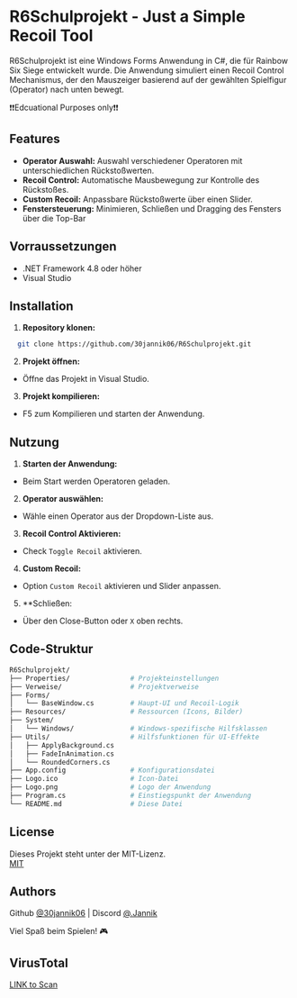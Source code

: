 
# R6Schulprojekt -  Just a Simple Recoil Tool

R6Schulprojekt ist eine Windows Forms Anwendung in C#, die für Rainbow Six Siege entwickelt wurde. Die Anwendung simuliert einen Recoil Control Mechanismus, der den Mauszeiger basierend auf der gewählten Spielfigur (Operator) nach unten bewegt.

❗❗Edcuational Purposes only❗❗
## Features

- **Operator Auswahl:** Auswahl verschiedener Operatoren mit unterschiedlichen Rückstoßwerten.
- **Recoil Control:** Automatische Mausbewegung zur Kontrolle des Rückstoßes.
- **Custom Recoil:** Anpassbare Rückstoßwerte über einen Slider.
- **Fenstersteuerung:** Minimieren, Schließen und Dragging des Fensters über die Top-Bar


## Vorraussetzungen

- .NET Framework 4.8 oder höher
- Visual Studio


## Installation

1. **Repository klonen:**

```bash
  git clone https://github.com/30jannik06/R6Schulprojekt.git
```

2. **Projekt öffnen:**
- Öffne das Projekt in Visual Studio.

3. **Projekt kompilieren:**
- F5 zum Kompilieren und starten der Anwendung.
## Nutzung

1. **Starten der Anwendung:**
- Beim Start werden Operatoren geladen.

2. **Operator auswählen:**
- Wähle einen Operator aus der Dropdown-Liste aus.

3. **Recoil Control Aktivieren:**
- Check `Toggle Recoil` aktivieren.

4. **Custom Recoil:**
- Option `Custom Recoil` aktivieren und Slider anpassen.

5. **Schließen:
- Über den Close-Button oder `X` oben rechts.
## Code-Struktur

```bash
R6Schulprojekt/
├── Properties/               # Projekteinstellungen
├── Verweise/                 # Projektverweise
├── Forms/
│   └── BaseWindow.cs         # Haupt-UI und Recoil-Logik
├── Resources/                # Ressourcen (Icons, Bilder)
├── System/
│   └── Windows/              # Windows-spezifische Hilfsklassen
├── Utils/                    # Hilfsfunktionen für UI-Effekte
│   ├── ApplyBackground.cs
│   ├── FadeInAnimation.cs
│   └── RoundedCorners.cs
├── App.config                # Konfigurationsdatei
├── Logo.ico                  # Icon-Datei
├── Logo.png                  # Logo der Anwendung
├── Program.cs                # Einstiegspunkt der Anwendung
└── README.md                 # Diese Datei
```
## License
Dieses Projekt steht unter der MIT-Lizenz.  
[MIT](https://github.com/30jannik06/R6Schulprojekt/blob/master/LICENSE)


## Authors

Github  [@30jannik06](https://www.github.com/30jannik06)
| Discord [@.Jannik](https://discordapp.com/users/268084996235853824)

Viel Spaß beim Spielen! 🎮
## VirusTotal 

[LINK to Scan](https://www.virustotal.com/gui/file/6ad86f8dc5b59e07313108c78aae08c605d9237cbd39296af2c4170a3084d41a/detection)
